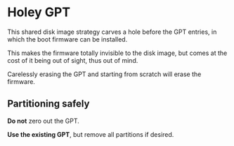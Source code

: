 Holey GPT
=========

This shared disk image strategy carves a hole before the GPT entries, in which
the boot firmware can be installed.

This makes the firmware totally invisible to the disk image, but comes at the
cost of it being out of sight, thus out of mind.

Carelessly erasing the GPT and starting from scratch will erase the firmware.


Partitioning safely
-------------------

**Do not** zero out the GPT.

**Use the existing GPT**, but remove all partitions if desired.
